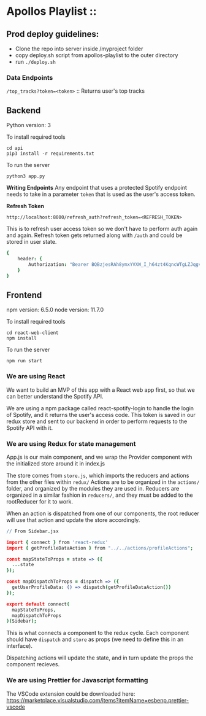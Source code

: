# Apollos Playlist ::

## Prod deploy guidelines:

- Clone the repo into server inside /myproject folder
- copy deploy.sh script from apollos-playlist to the outer directory
- run `./deploy.sh`

### Data Endpoints

`/top_tracks?token=<token>` :: Returns user's top tracks

## Backend

Python version: 3

To install required tools

```
cd api
pip3 install -r requirements.txt
```

To run the server

```
python3 app.py
```

**Writing Endpoints**
Any endpoint that uses a protected Spotify endpoint needs to take in a parameter `token` that
is used as the user's access token.

**Refresh Token**

`http://localhost:8000/refresh_auth?refresh_token=<REFRESH_TOKEN>`

This is to refresh user access token so we don't have to perform auth again and again.
Refresh token gets returned along with `/auth` and could be stored in user state.

```coffee
{
    header: {
        Authorization: "Bearer BQBzjesRAh8ymxYVXW_I_h64zt4KqncWTgLZJqgvkN0AgwaIBFIDdYNYwxhA-mF36i7wj95y19azz2USXGNcIFkF6IZqJ2VRIhDT3GxOQOGBDgL07VH5Rvee0l2FvmzP7zC_mcqheYrshbQxndqaqRm63xxs3-8Fmlzozf1J_mkCuO0FtQ"
    }
}
```

## Frontend

npm version: 6.5.0
node version: 11.7.0

To install required tools

```
cd react-web-client
npm install
```

To run the server

```
npm run start
```

### We are using React

We want to build an MVP of this app with a React web app first, so that we can better understand the Spotify API.

We are using a npm package called react-spotify-login to handle the login of Spotify, and it returns the user's access code.
This token is saved in our redux store and sent to our backend in order to perform requests to the Spotify API with it.

### We are using Redux for state management

App.js is our main component, and we wrap the Provider component with the initialized store around it in index.js

The store comes from `store.js`, which imports the reducers and actions from the other files within `redux/`
Actions are to be organized in the `actions/` folder, and organized by the modules they are used in.
Reducers are organized in a similar fashion in `reducers/`, and they must be added to the rootReducer for it to work.

When an action is dispatched from one of our components, the root reducer will use that action and update the store accordingly.

```coffee
// From Sidebar.jsx

import { connect } from 'react-redux'
import { getProfileDataAction } from "../../actions/profileActions";

const mapStateToProps = state => ({
  ...state
});

const mapDispatchToProps = dispatch => ({
  getUserProfileData: () => dispatch(getProfileDataAction())
});

export default connect(
  mapStateToProps,
  mapDispatchToProps
)(Sidebar);
```

This is what connects a component to the redux cycle. Each component should have `dispatch` and `store` as props
(we need to define this in an interface).

Dispatching actions will update the state, and in turn update the props the component recieves.

### We are using Prettier for Javascript formatting

The VSCode extension could be downloaded here: https://marketplace.visualstudio.com/items?itemName=esbenp.prettier-vscode
